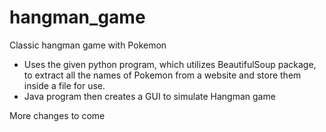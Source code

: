 # hangman_game
Classic hangman game with Pokemon 

- Uses the given python program, which utilizes BeautifulSoup package, to extract all the names of Pokemon from a website and store them inside a file for use. 
- Java program then creates a GUI to simulate Hangman game

More changes to come
